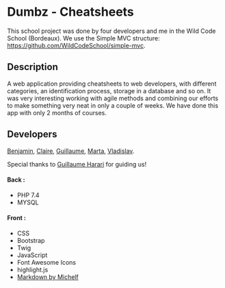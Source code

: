 # Dumbz - Cheatsheets

This school project was done by four developers and me in the Wild Code School (Bordeaux). We use the Simple MVC structure: https://github.com/WildCodeSchool/simple-mvc.

## Description

A web application providing cheatsheets to web developers, with different categories, an identification process, storage in a database and so on.
It was very interesting working with agile methods and combining our efforts to make something very neat in only a couple of weeks.
We have done this app with only 2 months of courses.

## Developers

[Benjamin](https://github.com/FromBenj),
[Claire](https://github.com/Claire812),
[Guillaume](https://github.com/Blustery33),
[Marta](https://github.com/kozmarti),
[Vladislav](https://github.com/vladsolntsev).

Special thanks to [Guillaume Harari](https://github.com/guillaumebdx) for guiding us!

#### Back :
- PHP 7.4
- MYSQL

#### Front :
- CSS
- Bootstrap
- Twig
- JavaScript
- Font Awesome Icons
- highlight.js
- [Markdown by Michelf](https://github.com/michelf/php-markdown)
